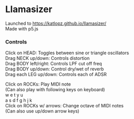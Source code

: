 # Llamasizer

Launched to https://katlopz.github.io/llamasizer/  
Made with p5.js 

### Controls

Click on HEAD: Toggles between sine or triangle oscillators  
Drag NECK up/down: Controls distortion  
Drag BODY left/right: Controls LPF cut off freq   
Drag BODY up/down: Control dry/wet of reverb   
Drag each LEG up/down: Controls each of ADSR  

  Click on ROCKs: Play MIDI note  
  (Can also play with following keys on keyboard)  
   w e   t y u   
  a s d f g h j k  
  Click on ROCKs w/ arrows: Change octave of MIDI notes  
  (Can also use up/down arrow keys)  
